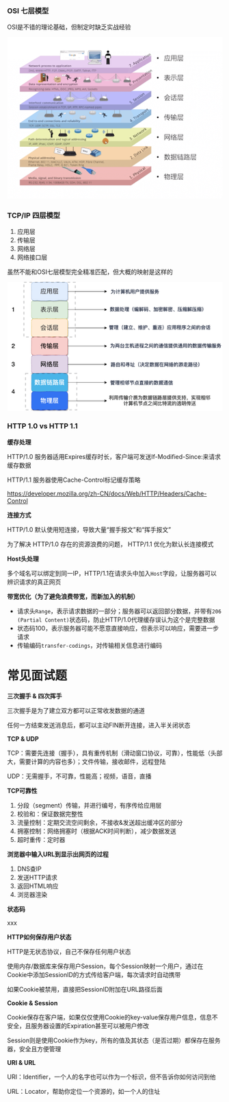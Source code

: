 ### OSI 七层模型

OSI是不错的理论基础，但制定时缺乏实战经验

​	<img src="assets/osi七层模型2.png" alt="osi七层模型2" style="zoom:80%;" />

###  TCP/IP 四层模型

1. 应用层
2. 传输层
3. 网络层
4. 网络接口层

虽然不能和OSI七层模型完全精准匹配，但大概的映射是这样的

<img src="assets/TCP-IP-4-model.a534f46f.png" alt="TCP-IP-4-model" style="zoom:80%;" />	



### HTTP 1.0 vs HTTP 1.1



**缓存处理**

HTTP/1.0 服务器适用Expires缓存时长，客户端可发送If-Modified-Since:<date>来请求缓存数据

HTTP/1.1 服务器使用Cache-Control标记缓存策略

https://developer.mozilla.org/zh-CN/docs/Web/HTTP/Headers/Cache-Control



**连接方式**

HTTP/1.0 默认使用短连接，导致大量“握手报文”和“挥手报文”

为了解决 HTTP/1.0 存在的资源浪费的问题， HTTP/1.1 优化为默认长连接模式



**Host头处理**

多个域名可以绑定到同一IP，HTTP/1.1在请求头中加入`Host`字段，让服务器可以辨识请求的真正网页



**带宽优化（为了避免浪费带宽，而新加入的机制）**

- 请求头`Range`，表示请求数据的一部分；服务器可以返回部分数据，并带有`206 (Partial Content)`状态码，防止HTTP/1.0代理缓存误认为这个是完整数据
- 状态码100，表示服务器可能不愿意直接响应，但表示可以响应，需要进一步请求
- 传输编码`transfer-codings`，对传输相关信息进行编码



# 常见面试题



**三次握手 & 四次挥手**

三次握手是为了建立双方都可以正常收发数据的通道

任何一方结束发送消息后，都可以主动FIN断开连接，进入半关闭状态



**TCP & UDP**

TCP：需要先连接（握手），具有重传机制（滑动窗口协议，可靠），性能低（头部大，需要计算的内容也多）；文件传输，接收邮件，远程登陆

UDP：无需握手，不可靠，性能高；视频，语音，直播



**TCP可靠性**

1. 分段（segment）传输，并进行编号，有序传给应用层
2. 校验和：保证数据完整性
3. 流量控制：定期交流空间剩余，不接收&发送超出缓冲区的部分
4. 拥塞控制：网络拥塞时（根据ACK时间判断），减少数据发送
5. 超时重传：定时器



**浏览器中输入URL到显示出网页的过程**

1. DNS查IP
2. 发送HTTP请求
3. 返回HTML响应
4. 浏览器渲染



**状态码**

xxx



**HTTP如何保存用户状态**

HTTP是无状态协议，自己不保存任何用户状态

使用内存/数据库来保存用户Session，每个Session映射一个用户，通过在Cookie中添加SessionID的方式传给客户端，每次请求时自动携带

如果Cookie被禁用，直接把SessionID附加在URL路径后面



**Cookie & Session**

Cookie保存在客户端，如果仅仅使用Cookie的key-value保存用户信息，信息不安全，且服务器设置的Expiration甚至可以被用户修改

Session则是使用Cookie作为key，所有的值及其状态（是否过期）都保存在服务器，安全且方便管理



**URI & URL**

URI：Identifier，一个人的名字也可以作为一个标识，但不告诉你如何访问到他

URL：Locator，帮助你定位一个资源的，如一个人的住址

